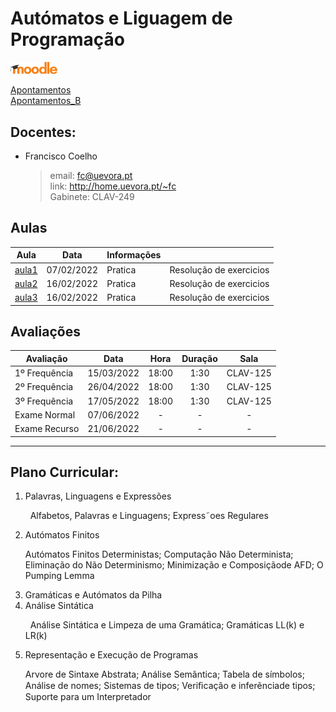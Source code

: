 # Autómatos e Liguagem de Programação  
[ <img width="75px" src="https://github.com/GBarradas/GBarradas/blob/main/img/moodle.png?raw=true">](https://www.moodle.uevora.pt/2122/course/view.php?id=1454)  

[Apontamentos](https://home.uevora.pt/~fc/alp/)  
[Apontamentos_B](http://host.di.uevora.pt/~fc/alp/)
## Docentes:
- Francisco Coelho
  > email: fc@uevora.pt  
    link: http://home.uevora.pt/~fc  
    Gabinete: CLAV-249



## Aulas 

|Aula                   |Data   |Informações|                        |
|-----------------------|-------|-----------|------------------------|
|[aula1](aulas/aula1.md)|07/02/2022|Pratica|Resolução de exercicios|
|[aula2](aulas/aula2.md)|16/02/2022|Pratica|Resolução de exercicios|
|[aula3](aulas/aula3.md)|16/02/2022|Pratica|Resolução de exercicios|

## Avaliações  

|Avaliação    |Data      |Hora |Duração|Sala    |
|-------------|----------|:---:|:-----:|:------:| 
|1º Frequência|15/03/2022|18:00|1:30     |CLAV-125|
|2º Frequência|26/04/2022|18:00|1:30     |CLAV-125|
|3º Frequência|17/05/2022|18:00|1:30     |CLAV-125|
|Exame Normal |07/06/2022|-|-    |-|
|Exame Recurso|21/06/2022|-|-    |-|  


---
<h2>Plano Curricular:</h2>  
<div>
<ol>
    <li> Palavras, Linguagens e Expressões</li>
    <p>&nbsp;&nbsp;Alfabetos, Palavras e Linguagens; Express˜oes Regulares</p>
    <li>Autómatos Finitos</li>
    <p>Autómatos Finitos Deterministas; Computação Não Determinista; Eliminação do Não Determinismo; Minimização e Composiçãode AFD; O Pumping Lemma</p>
    <li>Gramáticas e Autómatos da Pilha</li>
    <li>Análise Sintática</li>
    <p>&nbsp;&nbsp;Análise Sintática e Limpeza de uma Gramática; Gramáticas LL(k) e LR(k)</p>
    <li>Representação e Execução de Programas</li>
    <p>Arvore de Sintaxe Abstrata; Análise Semântica; Tabela de símbolos; Análise de nomes; Sistemas de tipos; Veriﬁcação e inferẽnciade tipos; Suporte para um Interpretador</p>
</ol>
 
</div>
